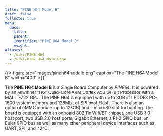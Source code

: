 ```yaml
---
title: "PINE H64 Model B"
draft: false
fullnote: true
menu:
  docs:
    title:
    parent:
    identifier: "PINE_H64_Model_B"
    weight:
aliases:
  - /wiki/PINE_H64
  - /wiki/PINE_H64_Main_Page
---
```


{{< figure src="images/pineh64modelb.png" caption="The PINE H64 Model B" width="400" >}}

The **PINE H64 Model B** is a Single Board Computer by _PINE64_. It is powered by an Allwinner "H6" Quad-Core ARM Cortex A53 64-Bit Processor with a MALI T-722 GPU. The PINE H64 is equipped with up to 3GB of LPDDR3 PC-1600 system memory and 128Mbit of SPI boot Flash. There is also an optional eMMC module (up to 128GB) and a microSD slot for booting. The board is equipped with an onboard 802.11n Wifi/BT chipset, one USB 3.0 host port, two USB 2.0 host ports, Gigabit Ethernet, a PI-2 GPIO bus, an Euler GPIO bus as well as many other peripheral device interfaces such as UART, SPI, and I^2^C.
